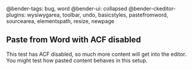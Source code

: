@bender-tags: bug, word
@bender-ui: collapsed
@bender-ckeditor-plugins: wysiwygarea, toolbar, undo, basicstyles, pastefromword, sourcearea, elementspath, resize,
newpage

## Paste from Word with ACF disabled

This test has ACF disabled, so much more content will get into the editor. You might test how pasted content behaves in
this setup.
